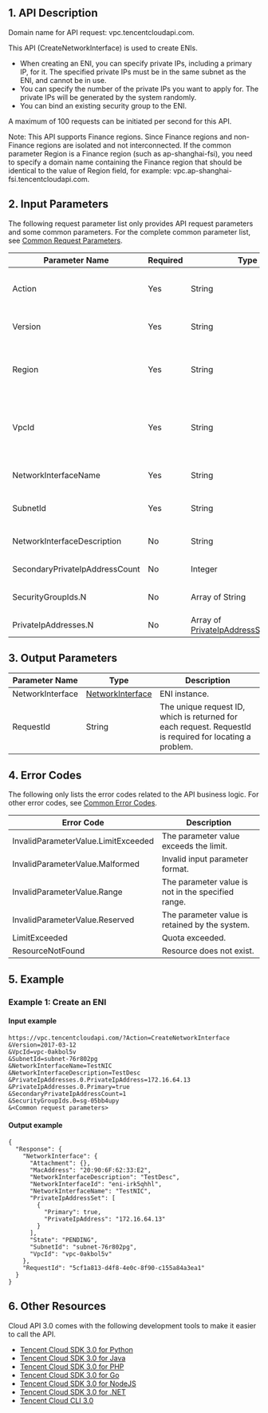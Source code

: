 ## 1. API Description

Domain name for API request: vpc.tencentcloudapi.com.

This API (CreateNetworkInterface) is used to create ENIs.
* When creating an ENI, you can specify private IPs, including a primary IP, for it. The specified private IPs must be in the same subnet as the ENI, and cannot be in use.
* You can specify the number of the private IPs you want to apply for. The private IPs will be generated by the system randomly.
* You can bind an existing security group to the ENI.

A maximum of 100 requests can be initiated per second for this API.

Note: This API supports Finance regions. Since Finance regions and non-Finance regions are isolated and not interconnected. If the common parameter Region is a Finance region (such as ap-shanghai-fsi), you need to specify a domain name containing the Finance region that should be identical to the value of Region field, for example: vpc.ap-shanghai-fsi.tencentcloudapi.com.



## 2. Input Parameters

The following request parameter list only provides API request parameters and some common parameters. For the complete common parameter list, see [Common Request Parameters](/document/api/215/15692).

| Parameter Name | Required | Type | Description |
|---------|---------|---------|---------|
| Action | Yes | String | Common parameter. The value used for this API: CreateNetworkInterface |
| Version | Yes | String | Common parameter. The value used for this API: 2017-03-12 |
| Region | Yes |  String | Common parameter. For more information, please see the [list of regions](/document/api/215/15692#.E5.9C.B0.E5.9F.9F.E5.88.97.E8.A1.A8) supported by the product. |
| VpcId | Yes | String | VPC instance ID. You can obtain the parameter value from the VpcId field value in the returned result of API DescribeVpcs. |
| NetworkInterfaceName | Yes | String | ENI name, which is limited to 60 characters. |
| SubnetId | Yes | String | Subnet instance ID of ENI. For example: subnet-0ap8nwca. |
| NetworkInterfaceDescription | No | String | ENI description, which is limited to 60 characters. |
| SecondaryPrivateIpAddressCount | No | Integer | Number of new private IPs. |
| SecurityGroupIds.N | No | Array of String | Specifies the security group to be bound with, such as ['sg-1dd51d']. |
| PrivateIpAddresses.N | No | Array of [PrivateIpAddressSpecification](/document/api/215/##PrivateIpAddressSpecification) | Specifies the private IP information. |

## 3. Output Parameters

| Parameter Name | Type | Description |
|---------|---------|---------|
| NetworkInterface | [NetworkInterface](/document/api/215/##NetworkInterface) | ENI instance. |
| RequestId | String | The unique request ID, which is returned for each request. RequestId is required for locating a problem. |

## 4. Error Codes

The following only lists the error codes related to the API business logic. For other error codes, see [Common Error Codes](/document/api/215/15694#.E5.85.AC.E5.85.B1.E9.94.99.E8.AF.AF.E7.A0.81).

| Error Code | Description |
|---------|---------|
| InvalidParameterValue.LimitExceeded | The parameter value exceeds the limit. |
| InvalidParameterValue.Malformed | Invalid input parameter format. |
| InvalidParameterValue.Range | The parameter value is not in the specified range. |
| InvalidParameterValue.Reserved | The parameter value is retained by the system. |
| LimitExceeded | Quota exceeded. |
| ResourceNotFound | Resource does not exist. |

## 5. Example

### Example 1: Create an ENI

#### Input example

```
https://vpc.tencentcloudapi.com/?Action=CreateNetworkInterface
&Version=2017-03-12
&VpcId=vpc-0akbol5v
&SubnetId=subnet-76r802pg
&NetworkInterfaceName=TestNIC
&NetworkInterfaceDescription=TestDesc
&PrivateIpAddresses.0.PrivateIpAddress=172.16.64.13
&PrivateIpAddresses.0.Primary=true
&SecondaryPrivateIpAddressCount=1
&SecurityGroupIds.0=sg-05bb4upy
&<Common request parameters>
```

#### Output example

```
{
  "Response": {
    "NetworkInterface": {
      "Attachment": {},
      "MacAddress": "20:90:6F:62:33:E2",
      "NetworkInterfaceDescription": "TestDesc",
      "NetworkInterfaceId": "eni-irk5qhhl",
      "NetworkInterfaceName": "TestNIC",
      "PrivateIpAddressSet": [
        {
          "Primary": true,
          "PrivateIpAddress": "172.16.64.13"
        }
      ],
      "State": "PENDING",
      "SubnetId": "subnet-76r802pg",
      "VpcId": "vpc-0akbol5v"
    },
    "RequestId": "5cf1a813-d4f8-4e0c-8f90-c155a84a3ea1"
  }
}
```


## 6. Other Resources

Cloud API 3.0 comes with the following development tools to make it easier to call the API.

* [Tencent Cloud SDK 3.0 for Python](https://github.com/TencentCloud/tencentcloud-sdk-python)
* [Tencent Cloud SDK 3.0 for Java](https://github.com/TencentCloud/tencentcloud-sdk-java)
* [Tencent Cloud SDK 3.0 for PHP](https://github.com/TencentCloud/tencentcloud-sdk-php)
* [Tencent Cloud SDK 3.0 for Go](https://github.com/TencentCloud/tencentcloud-sdk-go)
* [Tencent Cloud SDK 3.0 for NodeJS](https://github.com/TencentCloud/tencentcloud-sdk-nodejs)
* [Tencent Cloud SDK 3.0 for .NET](https://github.com/TencentCloud/tencentcloud-sdk-dotnet)
* [Tencent Cloud CLI 3.0](https://cloud.tencent.com/document/product/440/6176)

